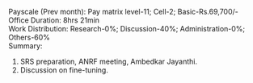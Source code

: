 Payscale (Prev month): Pay matrix level-11; Cell-2; Basic-Rs.69,700/-\
Office Duration: 8hrs 21min\
Work Distribution: Research-0%; Discussion-40%; Administration-0%; Others-60%\
Summary:
1. SRS preparation, ANRF meeting, Ambedkar Jayanthi.
2. Discussion on fine-tuning.
